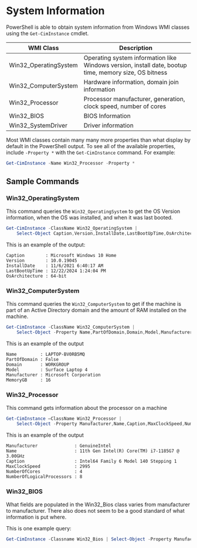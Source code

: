 # System Information

PowerShell is able to obtain system information from Windows WMI classes using the `Get-CimInstance` cmdlet.

| **WMI Class**          | **Description**                                                                                         |
|------------------------|---------------------------------------------------------------------------------------------------------|
| Win32_OperatingSystem  | Operating system information like Windows version, install date, bootup time, memory size, OS bitness   |
| Win32_ComputerSystem   | Hardware information, domain join information                                                           |
| Win32_Processor        | Processor manufacturer, generation, clock speed, number of cores                                        |
| Win32_BIOS             | BIOS Information                                                                                        |
| Win32_SystemDriver     | Driver information                                                                                      |

Most WMI classes contain many many more properties than what display by default in the PowerShell output.  To see all of the available properties, include `-Property *` with the `Get-CimInstance` command.  For example:

```PowerShell
Get-CimInstance -Name Win32_Processor -Property *
```

## Sample Commands

### Win32_OperatingSystem

This command queries the `Win32_OperatingSystem` to get the OS Version information, when the OS was installed, and when it was last booted.

```PowerShell
Get-CimInstance -ClassName Win32_OperatingSystem | 
    Select-Object Caption,Version,InstallDate,LastBootUpTime,OsArchitecture
```

This is an example of the output:

```Output
Caption        : Microsoft Windows 10 Home
Version        : 10.0.19045
InstallDate    : 11/6/2021 6:40:17 AM
LastBootUpTime : 12/22/2024 1:24:04 PM
OsArchitecture : 64-bit
```

### Win32_ComputerSystem

This command queries the `Win32_ComputerSystem` to get if the machine is part of an Active Directory domain and the amount of RAM installed on the machine.

```PowerShell
Get-CimInstance -ClassName Win32_ComputerSystem |
    Select-Object -Property Name,PartOfDomain,Domain,Model,Manufacturer,@{Name="MemoryGB";Expression={$_.TotalPhysicalMemory/1gb -as [int]}}
```

This is an example of the output

```Output
Name         : LAPTOP-BV0RB5MQ
PartOfDomain : False
Domain       : WORKGROUP
Model        : Surface Laptop 4
Manufacturer : Microsoft Corporation
MemoryGB     : 16
```

### Win32_Processor

This command gets information about the processor on a machine

```PowerShell
Get-CimInstance –ClassName Win32_Processor |
    Select-Object -Property Manufacturer,Name,Caption,MaxClockSpeed,NumberOfCores,NumberOfLogicalProcessors
```

This is an example of the output

```Output
Manufacturer              : GenuineIntel
Name                      : 11th Gen Intel(R) Core(TM) i7-1185G7 @ 3.00GHz
Caption                   : Intel64 Family 6 Model 140 Stepping 1
MaxClockSpeed             : 2995
NumberOfCores             : 4
NumberOfLogicalProcessors : 8
```

### Win32_BIOS

What fields are populated in the Win32_Bios class varies from manufacturer to manufacturer.  There also does not seem to be a good standard of what information is put where.

This is one example query:

```PowerShell
Get-CimInstance -Classname Win32_Bios | Select-Object -Property Manufacturer,SMBIOSBIOSVersion,ReleaseDate
```